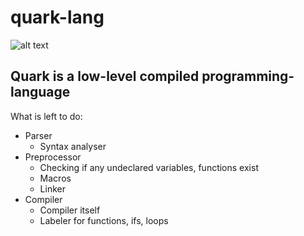 # quark-lang
![alt text](https://github.com/milansav/quark-lang/blob/main/raw/logo.png "logo.png")  
## **Quark** is a low-level compiled programming-language  
  
What is left to do:  
  
- Parser  
  - Syntax analyser 
- Preprocessor  
  - Checking if any undeclared variables, functions exist  
  - Macros  
  - Linker  
- Compiler  
  - Compiler itself  
  - Labeler for functions, ifs, loops  
